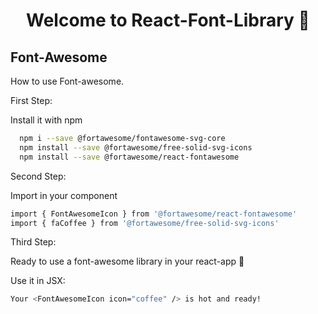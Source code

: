 <h1 align="center">Welcome to React-Font-Library 👋</h1>

## Font-Awesome

How to use Font-awesome.

First Step:

Install it with npm
```sh
  npm i --save @fortawesome/fontawesome-svg-core
  npm install --save @fortawesome/free-solid-svg-icons
  npm install --save @fortawesome/react-fontawesome

```
Second Step:

Import in your component

```sh
import { FontAwesomeIcon } from '@fortawesome/react-fontawesome'
import { faCoffee } from '@fortawesome/free-solid-svg-icons'
```
Third Step:

Ready to use a font-awesome library in your react-app :rocket:

Use it in JSX:
```sh
Your <FontAwesomeIcon icon="coffee" /> is hot and ready!
```
